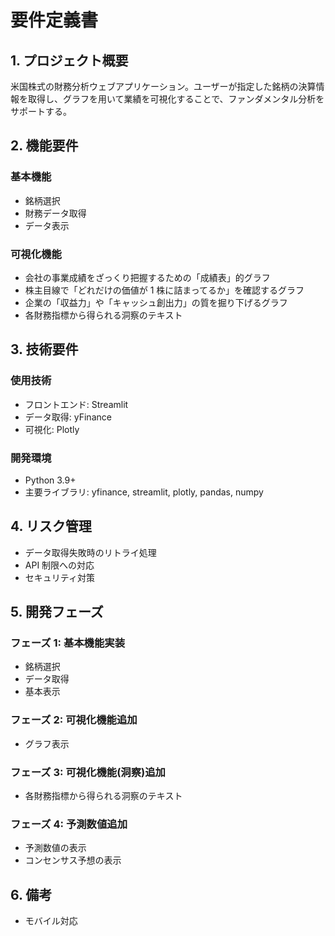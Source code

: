 # 要件定義書

## 1. プロジェクト概要

米国株式の財務分析ウェブアプリケーション。ユーザーが指定した銘柄の決算情報を取得し、グラフを用いて業績を可視化することで、ファンダメンタル分析をサポートする。

## 2. 機能要件

### 基本機能

- 銘柄選択
- 財務データ取得
- データ表示

### 可視化機能

- 会社の事業成績をざっくり把握するための「成績表」的グラフ
- 株主目線で「どれだけの価値が 1 株に詰まってるか」を確認するグラフ
- 企業の「収益力」や「キャッシュ創出力」の質を掘り下げるグラフ
- 各財務指標から得られる洞察のテキスト

## 3. 技術要件

### 使用技術

- フロントエンド: Streamlit
- データ取得: yFinance
- 可視化: Plotly

### 開発環境

- Python 3.9+
- 主要ライブラリ: yfinance, streamlit, plotly, pandas, numpy

## 4. リスク管理

- データ取得失敗時のリトライ処理
- API 制限への対応
- セキュリティ対策

## 5. 開発フェーズ

### フェーズ 1: 基本機能実装

- 銘柄選択
- データ取得
- 基本表示

### フェーズ 2: 可視化機能追加

- グラフ表示

### フェーズ 3: 可視化機能(洞察)追加

- 各財務指標から得られる洞察のテキスト

### フェーズ 4: 予測数値追加

- 予測数値の表示
- コンセンサス予想の表示

## 6. 備考

- モバイル対応
